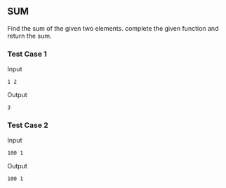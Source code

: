 ## SUM

Find the sum of the given two elements. complete the given function and return the sum.

### Test Case 1

Input

```
1 2
```

Output

```
3
```

### Test Case 2

Input

```
100 1
```

Output

```
100 1
```

